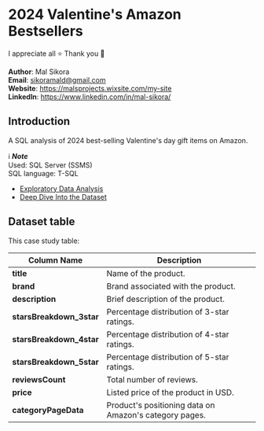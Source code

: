 # 2024 Valentine's Amazon Bestsellers

I appreciate all ⭐ 
Thank you 💙

**Author**: Mal Sikora <br />
**Email**: sikoramald@gmail.com <br />
**Website**: https://malsprojects.wixsite.com/my-site  <br />
**LinkedIn**: https://www.linkedin.com/in/mal-sikora/  <br />

## Introduction
A SQL analysis of 2024 best-selling Valentine's day gift items on Amazon. </br>

ℹ️ **_Note_** </br>
Used: SQL Server (SSMS) </br>
SQL language: T-SQL </br>
* [Exploratory Data Analysis](./EDA.md)
* [Deep Dive Into the Dataset](./Deep_Dive.md)

## Dataset table
This case study table: 
<!-- Used [datasets](./source_data/csv/) for this case study
- <strong> </strong>: amazon_2024_valentines_best_sellers.csv  -->

| **Column Name**          | **Description**                                                     |
|---------------------------|---------------------------------------------------------------------|
| **title**                 | Name of the product.                                               |
| **brand**                 | Brand associated with the product.                                 |
| **description**           | Brief description of the product.                                  |
| **starsBreakdown_3star**  | Percentage distribution of 3-star ratings.                         |
| **starsBreakdown_4star**  | Percentage distribution of 4-star ratings.                         |
| **starsBreakdown_5star**  | Percentage distribution of 5-star ratings.                         |
| **reviewsCount**          | Total number of reviews.                                           |
| **price**                 | Listed price of the product in USD.                                |
| **categoryPageData**      | Product's positioning data on Amazon's category pages.             |

